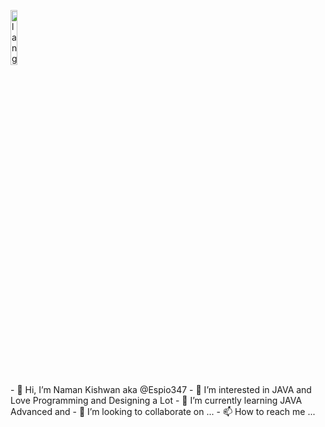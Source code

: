 <p align="left"><img width=15%" src="https://github.com/Espio347/PrivateGitProfileStuff/blob/main/bannessr.gif" alt="lang image here" /></p>
- 👋 Hi, I’m Naman Kishwan aka @Espio347
- 👀 I’m interested in JAVA and Love Programming and Designing a Lot
- 🌱 I’m currently learning JAVA Advanced and 
- 💞️ I’m looking to collaborate on ...
- 📫 How to reach me ...

<!---
Espio347/Espio347 is a ✨ special ✨ repository because its `README.md` (this file) appears on your GitHub profile.
You can click the Preview link to take a look at your changes.
--->

